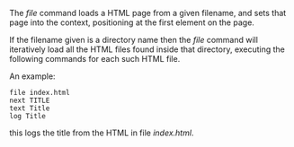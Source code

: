 The *file* command loads a HTML page from a given filename, and
	sets that page into the context, positioning at the first
	element on the page.

If the filename given is a directory name then the *file* command
	will iteratively load all the HTML files found inside that
	directory, executing the following commands for each such HTML file.

An example:

~~~
file index.html
next TITLE
text Title
log Title
~~~

this logs the title from the HTML in file *index.html*.
